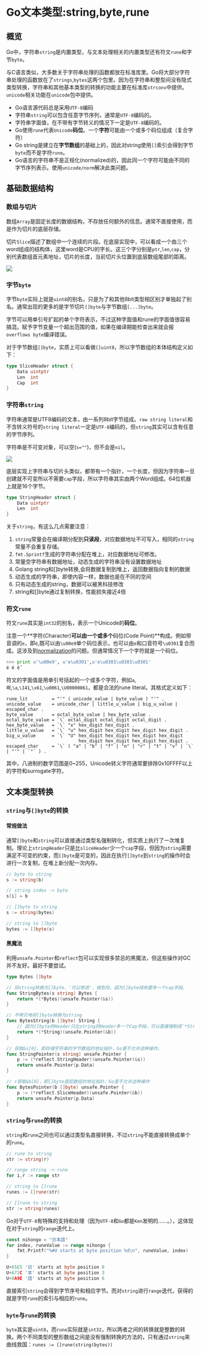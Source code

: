 # Go文本类型:string,byte,rune

## 概览

Go中，字符串`string`是内置类型，与文本处理相关的内置类型还有符文`rune`和字节`byte`。

与C语言类似，大多数关于字符串处理的函数都放在标准库里。Go将大部分字符串处理的函数放在了`strings`,`bytes`这两个包里。因为在字符串和整型间没有隐式类型转换，字符串和其他基本类型的转换的功能主要在标准库`strconv`中提供。`unicode`相关功能在`unicode`包中提供。

* Go语言源代码总是采用`UTF-8`编码
* 字符串`string`可以包含任意字节序列，通常是`UTF-8`编码的。
* 字符串字面值，在不带有字节转义的情况下一定是`UTF-8`编码的。
* Go使用`rune`代表`Unicode`**码位**。一个**字符**可能由一个或多个码位组成（复合字符）
* Go string是建立在**字节数组**的基础上的，因此对string使用`[]`索引会得到字节`byte`而不是字符`rune`。
* Go语言的字符串不是正规化(normalized)的，因此同一个字符可能由不同的字节序列表示。使用`unicode/norm`解决此类问题。



## 基础数据结构

### 数组与切片

数组`Array`是固定长度的数据结构，不存放任何额外的信息。通常不直接使用，而是作为切片的底层存储。

切片`Slice`描述了数组中一个连续的片段。在底层实现中，可以看成一个由三个word组成的结构体，这里word是CPU的字长。这三个字分别是`ptr`,`len`,`cap`，分别代表数组首元素地址，切片的长度，当前切片头位置到底层数组尾部的距离。

![](./media/godata3.png)





### 字节`byte`

字节`byte`实际上就是`uint8`的别名，只是为了和其他8bit类型相区别才单独起了别名。通常出现的更多的是字节切片`[]byte`与字节数组`[...]byte`。

字节可以用单引号扩起的单个字符表示，不过这种字面值和rune的字面值很容易搞混。赋予字节变量一个超出范围的值，如果在编译期能检查出来就会报`overflows byte`编译错误。

对于字节数组`[]byte`，实质上可以看做`[]uint8`，所以字节数组的本体结构定义如下：

```go
type SliceHeader struct {
    Data uintptr
    Len  int
    Cap  int
}
```





### 字符串`string`

字符串通常是UTF8编码的文本，由一系列8bit字节组成。`raw string literal`和不含转义符号的`string literal`一定是`UTF-8`编码的，但`string`其实可以含有任意的字节序列。

字符串是不可变对象，可以空(`s=""`)，但不会是`nil`。

![](./media/godata2.png)

底层实现上字符串与切片头类似，都带有一个指针，一个长度，但因为字符串一旦创建就不可变所以不需要`cap`字段，所以字符串其实由两个Word组成。64位机器上就是16个字节。

```go
type StringHeader struct {
    Data uintptr
    Len  int
}
```

关于`string`，有这么几点需要注意：

1. `string`常量会在编译期分配到**只读段**，对应数据地址不可写入，相同的`string`常量不会重复存储。 
2. `fmt.Sprintf`生成的字符串分配在堆上，对应数据地址可修改。 
3. 常量空字符串有数据地址，动态生成的字符串没有设置数据地址 
4. Golang string和[]byte转换,会将数据复制到堆上，返回数据指向复制的数据 
5. 动态生成的字符串，即使内容一样，数据也是在不同的空间 
6. 只有动态生成的string，数据可以被黑科技修改 
7. string和[]byte通过复制转换，性能损失接近4倍




### 符文`rune`

符文`rune`其实是`int32`的别名，表示一个Unicode的**码位**。

注意一个**字符(Character)**可以由一个或多个**码位(Code Point)**构成。例如带音调的`e`，即`é`,既可以由`\u00e9`单个码位表示，也可以由`e`和口音符号`\u0301`复合而成。这涉及到[normalization](https://blog.golang.org/normalization)的问题。但通常情况下一个字符就是一个码位。

```python
>>> print u'\u00e9', u'e\u0301',u'e\u0301\u0301\u0301'
é é é́́
```

符文的字面值是用单引号括起的一个或多个字符，例如`a`,`啊`,`\a`,`\141`,`\x61`,`\u0061`,`\U00000061`，都是合法的rune literal。其格式定义如下：

```
rune_lit         = "'" ( unicode_value | byte_value ) "'" .
unicode_value    = unicode_char | little_u_value | big_u_value | escaped_char .
byte_value       = octal_byte_value | hex_byte_value .
octal_byte_value = `\` octal_digit octal_digit octal_digit .
hex_byte_value   = `\` "x" hex_digit hex_digit .
little_u_value   = `\` "u" hex_digit hex_digit hex_digit hex_digit .
big_u_value      = `\` "U" hex_digit hex_digit hex_digit hex_digit
                           hex_digit hex_digit hex_digit hex_digit .
escaped_char     = `\` ( "a" | "b" | "f" | "n" | "r" | "t" | "v" | `\` | "'" | `"` ) .
```

其中，八进制的数字范围是0~255，Unicode转义字符通常要排除0x10FFFF以上的字符和surrogate字符。



## 文本类型转换

### `string`与`[]byte`的转换

#### 常规做法

通常`[]byte`和`string`可以直接通过类型名强制转化，但实质上执行了一次堆复制。理论上`stringHeader`只是比`sliceHeader`少一个`cap`字段，但因为`string`需要满足不可变的约束，而`[]byte`是可变的，因此在执行`[]byte`到`string`的操作时会进行一次复制，在堆上新分配一次内存。

```go
// byte to string
s := string(b)

// string index -> byte
s[i] = b

// []byte to string
s := string(bytes)

// string to []byte
bytes := []byte(s)
```

#### 黑魔法

利用`unsafe.Pointer`和`reflect`包可以实现很多禁忌的黑魔法，但这些操作对GC并不友好。最好不要尝试。

```go
type Bytes []byte

// 将string转换为[]byte，'可以修改'，很危险，因为[]byte结构要多一个cap字段。
func StringBytes(s string) Bytes {
    return *(*Bytes)(unsafe.Pointer(&s))
}

// 不拷贝地将[]byte转换为string
func BytesString(b []byte) String {
    // 因为[]byte的Header只比string的Header多一个Cap字段。可以直接强制成`*String` 
    return *(*String)(unsafe.Pointer(&b))
}

// 获取&s[0]，即存储字符串的字节数组的地址指针，Go里不允许这种操作。 
func StringPointer(s string) unsafe.Pointer {
    p := (*reflect.StringHeader)(unsafe.Pointer(&s))
    return unsafe.Pointer(p.Data)
}

// r获取&b[0]，即[]byte底层数组的地址指针，Go里不允许这种操作
func BytesPointer(b []byte) unsafe.Pointer {
    p := (*reflect.SliceHeader)(unsafe.Pointer(&b))
    return unsafe.Pointer(p.Data)
}
```



### `string`与`rune`的转换

`string`和`rune`之间也可以通过类型名直接转换，不过`string`不能直接转换成单个的`rune`。

```go
// rune to string
str := string(r)

// range string -> rune
for i,r := range str

// string to []rune
runes := []rune(str)

// []rune to string
str := string(runes)
```

Go对于`UTF-8`有特殊的支持和处理（因为`UTF-8`和`Go`都是`Ken`发明的……。），这体现在对于`string`的`range`迭代上。

```go
const nihongo = "日本語"
for index, runeValue := range nihongo {
    fmt.Printf("%#U starts at byte position %d\n", runeValue, index)
}

U+65E5 '日' starts at byte position 0
U+672C '本' starts at byte position 3
U+8A9E '語' starts at byte position 6
```

直接索引`string`会得到字节序号和相应字节。而对`string`进行`range`迭代，获得的就是字符`rune`的索引与相应的`rune`。



### `byte`与`rune`的转换

`byte`其实是`uint8`，而`rune`实际就是`int32`，所以两者之间的转换就是整数的转换。两个不同类型的整形数组之间是没有强制转换的方法的，只有通过`string`来曲线救国：`runes := []rune(string(bytes))`